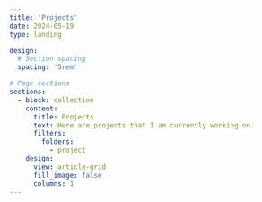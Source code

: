 ```yaml
---
title: 'Projects'
date: 2024-05-19
type: landing

design:
  # Section spacing
  spacing: '5rem'

# Page sections
sections:
  - block: collection
    content:
      title: Projects
      text: Here are projects that I am currently working on.
      filters:
        folders:
          - project
    design:
      view: article-grid
      fill_image: false
      columns: 1
---
```

